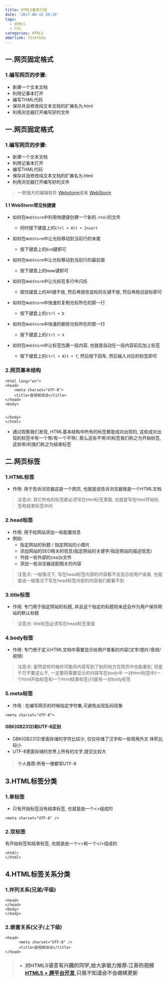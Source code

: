 ```yaml
---
title: HTML5基本介绍
date: '2017-06-15 20:16'
tags:
  - HTML5
  - CSS
categories: HTML5
abbrlink: 7334fb9a
---
```


## 一.网页固定格式
### 1.编写网页的步骤:
- 新建一个文本文档
- 利用记事本打开
- 编写THML代码
- 保存并且修改纯文本文档的扩展名为.html
- 利用浏览器打开编写好的文件

<!-- more -->

## 一.网页固定格式
### 1.编写网页的步骤:
- 新建一个文本文档
- 利用记事本打开
- 编写THML代码
- 保存并且修改纯文本文档的扩展名为.html
- 利用浏览器打开编写好的文件
 
> 一款强大的编辑软件  [Webstorm](http://www.sdifen.com/?s=webstorm+&submit=搜索)或者 [WebStorm](http://www.pc6.com/mac/112553.html)

#### 1.1 WebStorm常见快捷键
- 如何在`WebStorm`中利用快捷键创建一个新的`.html`的文件
  - 同时按下键盘上的`Ctrl + Alt + Insert`

- 如何在`WebStorm`中让光标移动到当前行的末尾
  - 按下键盘上的`End`键即可
 
- 如何在`WebStorm`中让光标移动到当前行的最前面
  - 按下键盘上的`Home`键即可

- 如何在`WebStorm`中让光标在多行中闪烁
  - 按住键盘上的Alt键不放, 然后再按住鼠标的左键不放, 然后再拖动鼠标即可

- 如何在`WebStorm`中快速的复制光标所在的那一行
  - 按下键盘上的`Ctrl + D`

- 如何在`WebStorm`中快速的删除光标所在的那一行
  - 按下键盘上的`Ctrl + X`
 
- 如何在`WebStorm`中让标签包裹一段内容, 也就是自动在一段内容前后加上标签
  - 按下键盘上的`Ctrl + Alt + T`, 然后按下回车, 然后输入对应的标签即可


### 2.网页基本结构

```objc
<html lang="en">
<head>
    <meta charset="UTF-8">
    <title>音视频测试</title>
</head>
<body>


</body>
</html>
```
- 通过观察我们发现, HTML基本结构中所有的标签都是成对出现的, 这些成对出现的标签中有一个带/有一个不带/, 那么这些不带/的标签我们称之为开始标签, 这些带/的我们称之为结束标签
 
## 二.网页标签

### 1.HTML标签
- 作用: 用于告诉浏览器这是一个网页, 也就是说告诉浏览器我是一个HTML文档
> 注意点: 其它所有的标签都必须写在html标签里面, 也就是写在html开始标签和结束标签中间

### 2.head标签

- 作用: 
用于给网站添加一些配置信息
- 例如:
  - 指定网站的标题 / 指定网站的小图片
  - 添加网站的SEO相关的信息(指定网站的关键字/指定网站的描述信息)
  - 外挂一些外部的css/js文件
  - 添加一些浏览器适配相关的内容
> 注意点:
一般情况下, 写在head标签内部的内容都不会显示给用户查看, 也就是说一般情况下写在head标签内部的内容我们都看不到

### 3.title标签

- 作用:
专门用于指定网站的标题, 并且这个指定的标题将来还会作为用户保存网站的默认标题
> 注意点:
title标签必须写在head标签里面

### 4.body标签
- 作用:
专门用于定义HTML文档中需要显示给用户查看的内容(文字/图片/音频/视频)
> 注意点:
虽然说有时候你可能将内容写到了别的地方在网页中也能看到, 但是千万不要这么干, 一定要将需要显示的内容写在body中
一对html标签中(一个html开始标签和一个html结束标签)只能有一对body标签

### 5.meta标签
- 作用 : 在编写网页的时候指定字符集,可避免出现乱码现象

```objc
<meta charset="UTF-8">
```
#### GBK(GB2312)和UTF-8区别
- GBK(GB2312)里面存储的字符比较少, 仅仅存储了汉字和一些常用外文
体积比较小
- UTF-8里面存储的世界上所有的文字,提交比较大
> #### 个人推荐:所有一律都写UTF-8

## 3.HTML标签分类

### 1.单标签
- 只有开始标签没有结束标签, 也就是由一个<>组成的

```objc
<meta charset="UTF-8" />
```
### 2.双标签
 有开始标签和结束标签, 也就是由一个<>和一个</>组成的

```objc
<html>
</html>
```
## 4.HTML标签关系分类

### 1.并列关系(兄弟/平级)

```objc
<head>
</head>
<body>
</body>
```
### 2.嵌套关系(父子/上下级)

```objc
<head>
      <meta charset="UTF-8" />
      <title>音视频测试</title>
</head>

```


> - ### 对HTML5语言有兴趣的同学,给大家极力推荐:江哥的视频[HTML5 + 跨平台开发](http://study.163.com/course/introduction.htm?courseId=1003864040),只是不知道会不会继续更新